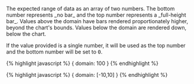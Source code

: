 <p class="b20" markdown="1">
The expected range of data as an array of two numbers. The bottom number represents _no bar_ and the top number represents a _full-height bar_. Values above the domain have bars rendered proportionately higher, beyond the chart's bounds. Values below the domain are rendered down, below the chart. 
</p>

<p class="b20" markdown="1">
If the value provided is a single number, it will be used as the top number and the bottom number will be set to <samp class="number">0</samp>. 
</p>

{% highlight javascript %}
{
	domain: 100
}
{% endhighlight %}

{% highlight javascript %}
{
	domain: [-10,10]
}
{% endhighlight %}